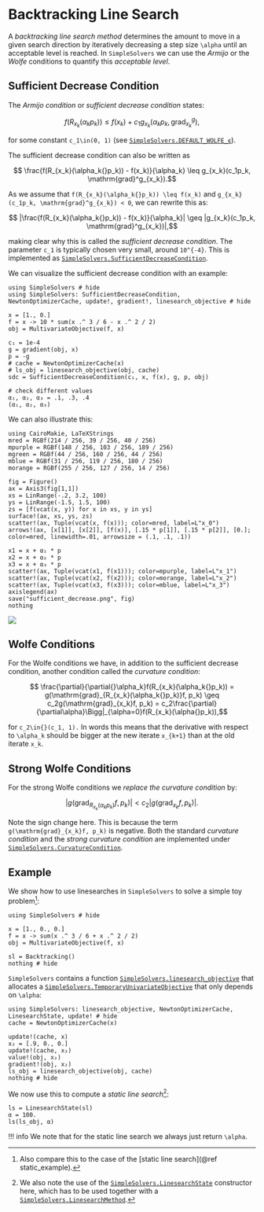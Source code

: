 # Backtracking Line Search

A *backtracking line search method* determines the amount to move in a given search direction by iteratively decreasing a step size ``\alpha`` until an acceptable level is reached. In `SimpleSolvers` we can use the *Armijo* or the *Wolfe* conditions to quantify this *acceptable level*.

## Sufficient Decrease Condition

The *Armijo condition* or *sufficient decrease condition* states:

```math
    f(R_{x_k}(\alpha_k{}p_k)) \leq f(x_k) + c_1g_{x_k}(\alpha_k{}p_k, \mathrm{grad}^g_{x_k}),  
```
for some constant ``c_1\in(0, 1)`` (see [`SimpleSolvers.DEFAULT_WOLFE_ϵ`](@ref)).

The sufficient decrease condition can also be written as 

```math
    \frac{f(R_{x_k}(\alpha_k{}p_k)) - f(x_k)}{\alpha_k} \leq g_{x_k}(c_1p_k, \mathrm{grad}^g_{x_k}).
```

As we assume that ``f(R_{x_k}(\alpha_k{}p_k)) \leq f(x_k)`` and ``g_{x_k}(c_1p_k, \mathrm{grad}^g_{x_k}) < 0``, we can rewrite this as:

```math
    |\frac{f(R_{x_k}(\alpha_k{}p_k)) - f(x_k)}{\alpha_k}| \geq |g_{x_k}(c_1p_k, \mathrm{grad}^g_{x_k})|,
```

making clear why this is called the *sufficient decrease condition*. The parameter ``c_1`` is typically chosen very small, around ``10^{-4}``. This is implemented as [`SimpleSolvers.SufficientDecreaseCondition`](@ref).

We can visualize the sufficient decrease condition with an example:

```@example sdc
using SimpleSolvers # hide
using SimpleSolvers: SufficientDecreaseCondition, NewtonOptimizerCache, update!, gradient!, linesearch_objective # hide

x = [1., 0.]
f = x -> 10 * sum(x .^ 3 / 6 - x .^ 2 / 2)
obj = MultivariateObjective(f, x)

c₁ = 1e-4
g = gradient(obj, x)
p = -g
# cache = NewtonOptimizerCache(x)
# ls_obj = linesearch_objective(obj, cache)
sdc = SufficientDecreaseCondition(c₁, x, f(x), g, p, obj)

# check different values
α₁, α₂, α₃ = .1, .3, .4
(α₁, α₂, α₃)
```

We can also illustrate this:

```@setup sdc
using CairoMakie, LaTeXStrings
mred = RGBf(214 / 256, 39 / 256, 40 / 256)
mpurple = RGBf(148 / 256, 103 / 256, 189 / 256)
mgreen = RGBf(44 / 256, 160 / 256, 44 / 256)
mblue = RGBf(31 / 256, 119 / 256, 180 / 256)
morange = RGBf(255 / 256, 127 / 256, 14 / 256)

fig = Figure()
ax = Axis3(fig[1,1])
xs = LinRange(-.2, 3.2, 100)
ys = LinRange(-1.5, 1.5, 100)
zs = [f(vcat(x, y)) for x in xs, y in ys]
surface!(ax, xs, ys, zs)
scatter!(ax, Tuple(vcat(x, f(x))); color=mred, label=L"x_0")
arrows!(ax, [x[1]], [x[2]], [f(x)], [.15 * p[1]], [.15 * p[2]], [0.]; color=mred, linewidth=.01, arrowsize = (.1, .1, .1))

x1 = x + α₁ * p
x2 = x + α₂ * p
x3 = x + α₃ * p
scatter!(ax, Tuple(vcat(x1, f(x1))); color=mpurple, label=L"x_1")
scatter!(ax, Tuple(vcat(x2, f(x2))); color=morange, label=L"x_2")
scatter!(ax, Tuple(vcat(x3, f(x3))); color=mblue, label=L"x_3")
axislegend(ax)
save("sufficient_decrease.png", fig)
nothing
```

![](sufficient_decrease.png)

## Wolfe Conditions

For the Wolfe conditions we have, in addition to the sufficient decrease condition, another condition called the *curvature condition*:

```math
    \frac{\partial}{\partial{}\alpha_k}f(R_{x_k}(\alpha_k{}p_k)) = g(\mathrm{grad}_{R_{x_k}(\alpha_k{}p_k)}f, p_k) \geq c_2g(\mathrm{grad}_{x_k}f, p_k) = c_2\frac{\partial}{\partial\alpha}\Bigg|_{\alpha=0}f(R_{x_k}(\alpha{}p_k)),
```

for ``c_2\in{}(c_1, 1).`` In words this means that the derivative with respect to ``\alpha_k`` should be bigger at the new iterate ``x_{k+1}`` than at the old iterate ``x_k``. 

## Strong Wolfe Conditions

For the strong Wolfe conditions we *replace the curvature condition* by:

```math
    |g(\mathrm{grad}_{R_{x_k}(\alpha_k{}p_k)}f, p_k)| < c_2|g(\mathrm{grad}_{x_k}f, p_k)|.
```

Note the sign change here. This is because the term ``g(\mathrm{grad}_{x_k}f, p_k)`` is negative. Both the standard *curvature condition* and the *strong curvature condition* are implemented under [`SimpleSolvers.CurvatureCondition`](@ref).


## Example

We show how to use linesearches in `SimpleSolvers` to solve a simple toy problem[^1]:

[^1]: Also compare this to the case of the [static line search](@ref static_example).

```@example static
using SimpleSolvers # hide

x = [1., 0., 0.]
f = x -> sum(x .^ 3 / 6 + x .^ 2 / 2)
obj = MultivariateObjective(f, x)

sl = Backtracking()
nothing # hide
```

`SimpleSolvers` contains a function [`SimpleSolvers.linesearch_objective`](@ref) that allocates a [`SimpleSolvers.TemporaryUnivariateObjective`](@ref) that only depends on ``\alpha``:

```@example static
using SimpleSolvers: linesearch_objective, NewtonOptimizerCache, LinesearchState, update! # hide
cache = NewtonOptimizerCache(x)

update!(cache, x)
x₂ = [.9, 0., 0.]
update!(cache, x₂)
value!(obj, x₂)
gradient!(obj, x₂)
ls_obj = linesearch_objective(obj, cache)
nothing # hide
```

We now use this to compute a *static line search*[^2]:

[^2]: We also note the use of the [`SimpleSolvers.LinesearchState`](@ref) constructor here, which has to be used together with a [`SimpleSolvers.LinesearchMethod`](@ref).

```@example static
ls = LinesearchState(sl)
α = 100.
ls(ls_obj, α)
```

!!! info
    We note that for the static line search we always just return ``\alpha``.